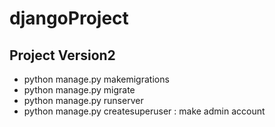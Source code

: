 # djangoProject
## Project Version2
- python manage.py makemigrations
- python manage.py migrate
- python manage.py runserver
- python manage.py createsuperuser : make admin account
